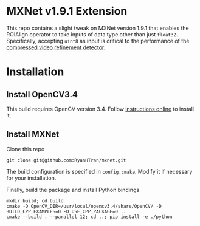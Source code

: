 <!--- Licensed to the Apache Software Foundation (ASF) under one -->
<!--- or more contributor license agreements.  See the NOTICE file -->
<!--- distributed with this work for additional information -->
<!--- regarding copyright ownership.  The ASF licenses this file -->
<!--- to you under the Apache License, Version 2.0 (the -->
<!--- "License"); you may not use this file except in compliance -->
<!--- with the License.  You may obtain a copy of the License at -->

<!---   http://www.apache.org/licenses/LICENSE-2.0 -->

<!--- Unless required by applicable law or agreed to in writing, -->
<!--- software distributed under the License is distributed on an -->
<!--- "AS IS" BASIS, WITHOUT WARRANTIES OR CONDITIONS OF ANY -->
<!--- KIND, either express or implied.  See the License for the -->
<!--- specific language governing permissions and limitations -->
<!--- under the License. -->

# MXNet v1.9.1 Extension
This repo contains a slight tweak on MXNet version 1.9.1 that enables the ROIAlign operator to take inputs of data type other than just `float32`. Specifically, accepting `uint8` as input is critical to the performance of the [compressed video refinement detector](https://github.com/percipient-ai/sciency/tree/compressed_video_detector/compressed_video_detector). 

# Installation

## Install OpenCV3.4

This build requires OpenCV version 3.4. Follow [instructions online](https://linuxize.com/post/how-to-install-opencv-on-ubuntu-20-04/) to install it.

## Install MXNet
Clone this repo
  
    git clone git@github.com:RyanHTran/mxnet.git

The build configuration is specified in `config.cmake`. Modify it if necessary for your installation.

Finally, build the package and install Python bindings

    mkdir build; cd build
    cmake -D OpenCV_DIR=/usr/local/opencv3.4/share/OpenCV/ -D BUILD_CPP_EXAMPLES=0 -D USE_CPP_PACKAGE=0 ..
    cmake --build . --parallel 12; cd ..; pip install -e ./python